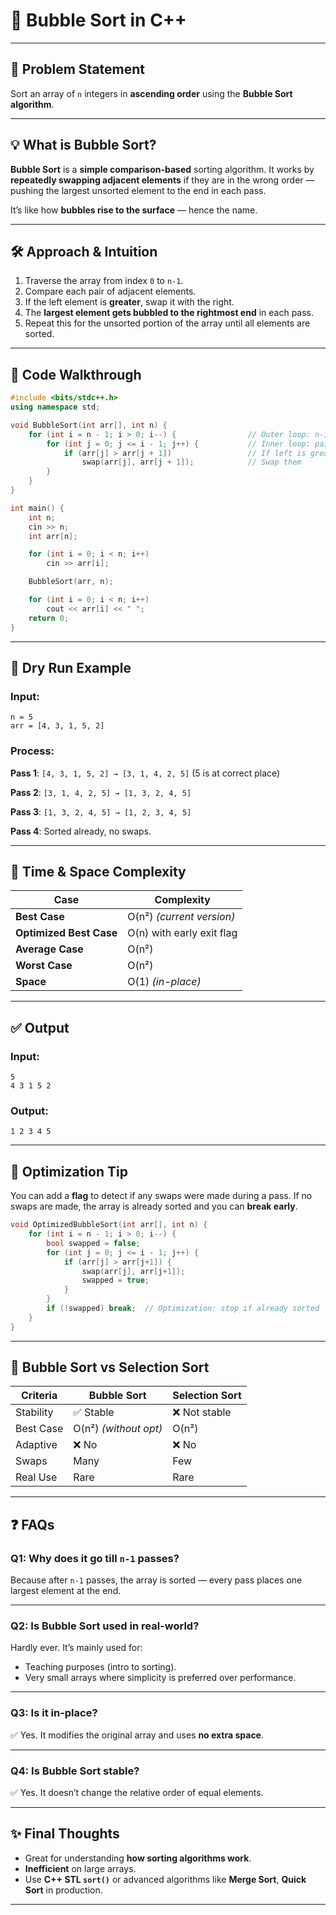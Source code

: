 # 🫧 Bubble Sort in C++

---

## 🚩 Problem Statement

Sort an array of `n` integers in **ascending order** using the **Bubble Sort algorithm**.

---

## 💡 What is Bubble Sort?

**Bubble Sort** is a **simple comparison-based** sorting algorithm. It works by **repeatedly swapping adjacent elements** if they are in the wrong order — pushing the largest unsorted element to the end in each pass.

It’s like how **bubbles rise to the surface** — hence the name.

---

## 🛠️ Approach & Intuition

1. Traverse the array from index `0` to `n-1`.
2. Compare each pair of adjacent elements.
3. If the left element is **greater**, swap it with the right.
4. The **largest element gets bubbled to the rightmost end** in each pass.
5. Repeat this for the unsorted portion of the array until all elements are sorted.

---

## 🔢 Code Walkthrough

```cpp
#include <bits/stdc++.h>
using namespace std;

void BubbleSort(int arr[], int n) {
    for (int i = n - 1; i > 0; i--) {                // Outer loop: n-1 passes
        for (int j = 0; j <= i - 1; j++) {           // Inner loop: pairwise comparisons
            if (arr[j] > arr[j + 1])                 // If left is greater than right
                swap(arr[j], arr[j + 1]);            // Swap them
        }
    }
}

int main() {
    int n;
    cin >> n;
    int arr[n];

    for (int i = 0; i < n; i++)
        cin >> arr[i];

    BubbleSort(arr, n);

    for (int i = 0; i < n; i++)
        cout << arr[i] << " ";
    return 0;
}
```

---

## 🧠 Dry Run Example

### Input:

```
n = 5
arr = [4, 3, 1, 5, 2]
```

### Process:

**Pass 1**:
`[4, 3, 1, 5, 2] → [3, 1, 4, 2, 5]` (5 is at correct place)

**Pass 2**:
`[3, 1, 4, 2, 5] → [1, 3, 2, 4, 5]`

**Pass 3**:
`[1, 3, 2, 4, 5] → [1, 2, 3, 4, 5]`

**Pass 4**:
Sorted already, no swaps.

---

## 🧮 Time & Space Complexity

| Case                    | Complexity                |
| ----------------------- | ------------------------- |
| **Best Case**           | O(n²) *(current version)* |
| **Optimized Best Case** | O(n) with early exit flag |
| **Average Case**        | O(n²)                     |
| **Worst Case**          | O(n²)                     |
| **Space**               | O(1) *(in-place)*         |

---

## ✅ Output

### Input:

```
5
4 3 1 5 2
```

### Output:

```
1 2 3 4 5
```

---

## 📌 Optimization Tip

You can add a **flag** to detect if any swaps were made during a pass. If no swaps are made, the array is already sorted and you can **break early**.

```cpp
void OptimizedBubbleSort(int arr[], int n) {
    for (int i = n - 1; i > 0; i--) {
        bool swapped = false;
        for (int j = 0; j <= i - 1; j++) {
            if (arr[j] > arr[j+1]) {
                swap(arr[j], arr[j+1]);
                swapped = true;
            }
        }
        if (!swapped) break;  // Optimization: stop if already sorted
    }
}
```

---

## 🧠 Bubble Sort vs Selection Sort

| Criteria  | Bubble Sort           | Selection Sort |
| --------- | --------------------- | -------------- |
| Stability | ✅ Stable              | ❌ Not stable   |
| Best Case | O(n²) *(without opt)* | O(n²)          |
| Adaptive  | ❌ No                  | ❌ No           |
| Swaps     | Many                  | Few            |
| Real Use  | Rare                  | Rare           |

---

## ❓ FAQs

### Q1: Why does it go till `n-1` passes?

Because after `n-1` passes, the array is sorted — every pass places one largest element at the end.

---

### Q2: Is Bubble Sort used in real-world?

Hardly ever. It’s mainly used for:

* Teaching purposes (intro to sorting).
* Very small arrays where simplicity is preferred over performance.

---

### Q3: Is it in-place?

✅ Yes. It modifies the original array and uses **no extra space**.

---

### Q4: Is Bubble Sort stable?

✅ Yes. It doesn’t change the relative order of equal elements.

---

## ✨ Final Thoughts

* Great for understanding **how sorting algorithms work**.
* **Inefficient** on large arrays.
* Use **C++ STL `sort()`** or advanced algorithms like **Merge Sort**, **Quick Sort** in production.

---
